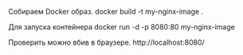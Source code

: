 Собираем Docker образ.
docker build -t my-nginx-image .

Для запуска контейнера
docker run -d -p 8080:80 my-nginx-image

Проверить можно вбив в браузере.
http://localhost:8080/